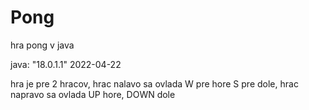 # Pong
hra pong v java

java: "18.0.1.1" 2022-04-22

hra je pre 2 hracov, hrac nalavo sa ovlada W pre hore S pre dole, hrac napravo sa ovlada UP hore, DOWN dole
